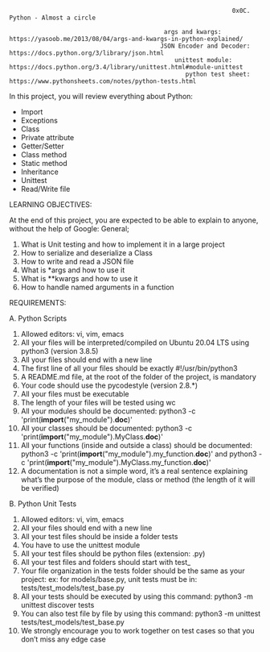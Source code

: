                                                                   0x0C. Python - Almost a circle
                                                                  
                                               args and kwargs:          https://yasoob.me/2013/08/04/args-and-kwargs-in-python-explained/
                                              JSON Encoder and Decoder:  https://docs.python.org/3/library/json.html
                                                  unittest module:       https://docs.python.org/3.4/library/unittest.html#module-unittest
                                                     python test sheet:  https://www.pythonsheets.com/notes/python-tests.html
                                                         
In this project, you will review everything about Python:

* Import
* Exceptions
* Class
* Private attribute
* Getter/Setter
* Class method
* Static method
* Inheritance
* Unittest
* Read/Write file


LEARNING OBJECTIVES:

At the end of this project, you are expected to be able to explain to anyone, without the help of Google:
General;
1. What is Unit testing and how to implement it in a large project
2. How to serialize and deserialize a Class
3. How to write and read a JSON file
4. What is *args and how to use it
5. What is **kwargs and how to use it
6. How to handle named arguments in a function



REQUIREMENTS:

A. Python Scripts
1. Allowed editors: vi, vim, emacs
2. All your files will be interpreted/compiled on Ubuntu 20.04 LTS using python3 (version 3.8.5)
3. All your files should end with a new line
4. The first line of all your files should be exactly #!/usr/bin/python3
5. A README.md file, at the root of the folder of the project, is mandatory
6. Your code should use the pycodestyle (version 2.8.*)
7. All your files must be executable
8. The length of your files will be tested using wc
9. All your modules should be documented: python3 -c 'print(__import__("my_module").__doc__)'
10. All your classes should be documented: python3 -c 'print(__import__("my_module").MyClass.__doc__)'
11. All your functions (inside and outside a class) should be documented: python3 -c 'print(__import__("my_module").my_function.__doc__)' and python3 -c 'print(__import__("my_module").MyClass.my_function.__doc__)'
12. A documentation is not a simple word, it’s a real sentence explaining what’s the purpose of the module, class or method (the length of it will be verified)


B. Python Unit Tests
1. Allowed editors: vi, vim, emacs
2. All your files should end with a new line
3. All your test files should be inside a folder tests
4. You have to use the unittest module
5. All your test files should be python files (extension: .py)
6. All your test files and folders should start with test_
7. Your file organization in the tests folder should be the same as your project: ex: for models/base.py, unit tests must be in: tests/test_models/test_base.py
8. All your tests should be executed by using this command: python3 -m unittest discover tests
9. You can also test file by file by using this command: python3 -m unittest tests/test_models/test_base.py
10. We strongly encourage you to work together on test cases so that you don’t miss any edge case
